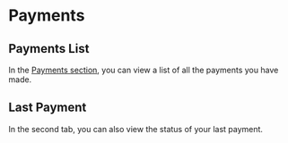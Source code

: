 # Payments

## Payments List

In the [Payments section](https://panel.virakcloud.com/accounting/payment/list#list), you can view a list of all the payments you have made.

<DarkModeImage
  dark-src="/images/guides/en/dark/accounting/payments-list.png"
  light-src="/images/guides/en/light/accounting/payments-list.png"
  alt="Registration image"
/>

## Last Payment

In the second tab, you can also view the status of your last payment.


<DarkModeImage
  dark-src="/images/guides/en/dark/accounting/last-payment.png"
  light-src="/images/guides/en/light/accounting/last-payment.png"
  alt="Registration image"
/>
